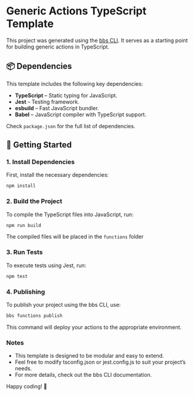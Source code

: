 # Generic Actions TypeScript Template

This project was generated using the [bbs CLI](https://github.com). It serves as a starting point for building generic actions in TypeScript.

## 📦 Dependencies

This template includes the following key dependencies:

- **TypeScript** – Static typing for JavaScript.
- **Jest** – Testing framework.
- **esbuild** – Fast JavaScript bundler.
- **Babel** – JavaScript compiler with TypeScript support.

Check `package.json` for the full list of dependencies.

## 🚀 Getting Started

### 1. Install Dependencies

First, install the necessary dependencies:

```sh
npm install
```

### 2. Build the Project

To compile the TypeScript files into JavaScript, run:

```sh
npm run build
```

The compiled files will be placed in the `functions` folder

### 3. Run Tests

To execute tests using Jest, run:

```sh
npm test
```

### 4. Publishing

To publish your project using the bbs CLI, use:

```sh
bbs functions publish
```

This command will deploy your actions to the appropriate environment.

### Notes

- This template is designed to be modular and easy to extend.
- Feel free to modify tsconfig.json or jest.config.js to suit your project’s needs.
- For more details, check out the bbs CLI documentation.

Happy coding! 🚀
